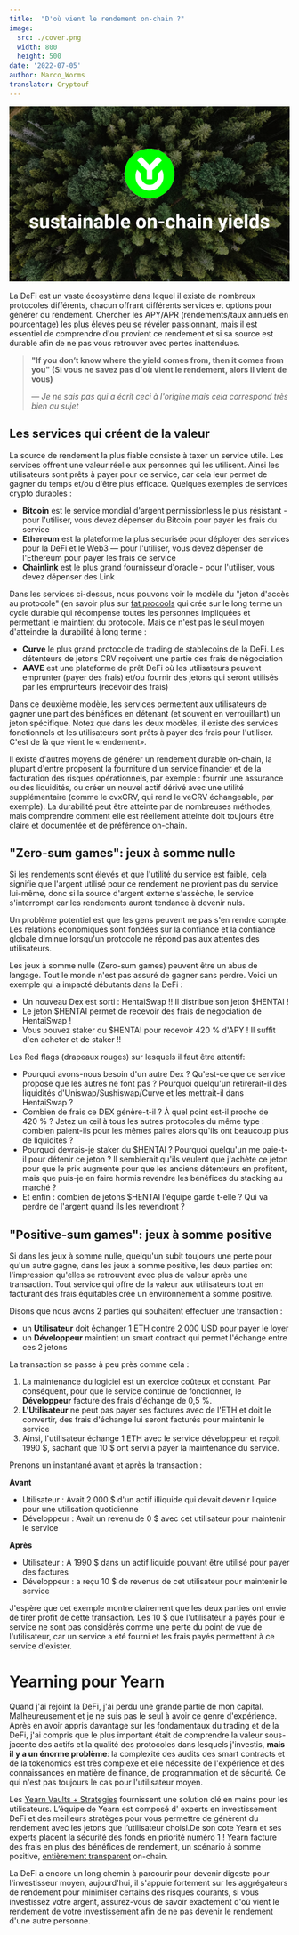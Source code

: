 ```yaml
---
title:  "D'où vient le rendement on-chain ?"
image:
  src: ./cover.png
  width: 800
  height: 500
date: '2022-07-05'
author: Marco_Worms
translator: Cryptouf
---
```


![](cover.png?w=800&h=500)

La DeFi est un vaste écosystème dans lequel il existe de nombreux protocoles différents, chacun offrant différents services et options pour générer du rendement. Chercher les APY/APR (rendements/taux annuels en pourcentage) les plus élevés peu se révéler passionnant, mais il est essentiel de comprendre d'ou provient ce rendement et si sa source est durable afin de ne pas vous retrouver avec pertes inattendues.

> **"If you don’t know where the yield comes from, then it comes from you" (Si vous ne savez pas d'où vient le rendement, alors il vient de vous)**
>
> *— Je ne sais pas qui a écrit ceci à l'origine mais cela correspond très bien au sujet*

## Les services qui créent de la valeur 

La source de rendement la plus fiable consiste à taxer un service utile. Les services offrent une valeur réelle aux personnes qui les utilisent. Ainsi les utilisateurs sont prêts à payer pour ce  service, car cela leur permet de gagner du temps et/ou d'être plus efficace. Quelques exemples de services crypto durables :

- **Bitcoin** est le service mondial d'argent permissionless le plus résistant - pour l'utiliser, vous devez dépenser du Bitcoin pour payer les frais du service
- **Ethereum** est la plateforme la plus sécurisée pour déployer des services pour la DeFi et le Web3 — pour l'utiliser, vous devez dépenser de l'Ethereum pour payer les frais de service
- **Chainlink** est le plus grand fournisseur d'oracle - pour l'utiliser, vous devez dépenser des Link

Dans les services ci-dessus, nous pouvons voir le modèle du "jeton d'accès au protocole" (en savoir plus sur [fat procools](https://www.usv.com/writing/2016/08/fat-protocols/) qui crée sur le long terme un cycle durable qui récompense toutes les personnes impliquées et permettant le maintient du protocole. Mais ce n'est pas le seul moyen d'atteindre la durabilité à long terme :

- **Curve** le plus grand protocole de trading de stablecoins de la DeFi. Les détenteurs de jetons CRV reçoivent une partie des frais de négociation
- **AAVE** est une plateforme de prêt DeFi où les utilisateurs peuvent emprunter (payer des frais) et/ou fournir des jetons qui seront utilisés par les emprunteurs (recevoir des frais)

Dans ce deuxième modèle, les services permettent aux utilisateurs de gagner une part des bénéfices en détenant (et souvent en verrouillant) un jeton spécifique. Notez que dans les deux modèles, il existe des services fonctionnels et les utilisateurs sont prêts à payer des frais pour l'utiliser. C'est de là que vient le «rendement».

Il existe d'autres moyens de générer un rendement durable on-chain, la plupart d'entre proposent la fourniture d'un service financier et de la facturation des risques opérationnels, par exemple : fournir une assurance ou des liquidités, ou créer un nouvel actif dérivé avec une utilité supplémentaire (comme le cvxCRV, qui rend le veCRV échangeable, par exemple). La durabilité peut être atteinte par de nombreuses méthodes, mais comprendre comment elle est réellement atteinte doit toujours être claire et documentée et de préférence on-chain.

## "Zero-sum games": jeux à somme nulle

Si les rendements sont élevés et que l'utilité du service est faible, cela signifie que l'argent utilisé pour ce rendement ne provient pas du service lui-même, donc si la source d'argent externe s'assèche, le service s'interrompt car les rendements auront tendance à devenir nuls.

Un problème potentiel est que les gens peuvent ne pas s'en rendre compte. Les relations économiques sont fondées sur la confiance et la confiance globale diminue lorsqu'un protocole ne répond pas aux attentes des utilisateurs.

Les jeux à somme nulle (Zero-sum games) peuvent être un abus de langage. Tout le monde n'est pas assuré de gagner sans perdre. Voici un exemple qui a impacté débutants dans la DeFi :

- Un nouveau Dex est sorti : HentaiSwap !! Il distribue son jeton $HENTAI !
- Le jeton $HENTAI permet de recevoir des frais de négociation de HentaiSwap !
- Vous pouvez staker du $HENTAI pour recevoir 420 % d'APY ! Il suffit d'en acheter et de staker !!

Les Red flags (drapeaux rouges) sur lesquels il faut être attentif:

- Pourquoi avons-nous besoin d'un autre Dex ? Qu'est-ce que ce service propose que les autres ne font pas ? Pourquoi quelqu'un retirerait-il des liquidités d'Uniswap/Sushiswap/Curve et les mettrait-il dans HentaiSwap ?
- Combien de frais ce DEX génère-t-il ? À quel point est-il proche de 420 % ? Jetez un œil à tous les autres protocoles du même type : combien paient-ils pour les mêmes paires alors qu'ils ont beaucoup plus de liquidités ?
- Pourquoi devrais-je staker du $HENTAI ? Pourquoi quelqu'un me paie-t-il pour détenir ce jeton ? Il semblerait qu'ils veulent que j'achète ce jeton pour que le prix augmente pour que les anciens détenteurs  en profitent, mais que puis-je en faire hormis revendre les bénéfices du stacking au marché ?
- Et enfin : combien de jetons $HENTAI l'équipe garde t-elle ? Qui va perdre de l'argent quand ils les revendront ?

## "Positive-sum games": jeux à somme positive

Si dans les jeux à somme nulle, quelqu'un subit toujours une perte pour qu'un autre gagne, dans les jeux à somme positive, les deux parties ont l'impression qu'elles se retrouvent avec plus de valeur après une transaction. Tout service qui offre de la valeur aux utilisateurs tout en facturant des frais équitables crée un environnement à somme positive.

Disons que nous avons 2 parties qui souhaitent effectuer une transaction :

- un **Utilisateur** doit échanger 1 ETH contre 2 000 USD pour payer le loyer
- un **Développeur** maintient un smart contract qui permet l'échange entre ces 2 jetons

La transaction se passe à peu près comme cela :

1. La maintenance du logiciel est un exercice coûteux et constant. Par conséquent, pour que le service continue de fonctionner, le **Développeur** facture des frais d'échange de 0,5 %.
2. **L'Utilisateur** ne peut pas payer ses factures avec de l'ETH et doit le convertir, des frais d'échange  lui seront facturés pour maintenir le service
3. Ainsi, l'utilisateur échange 1 ETH avec le service développeur et reçoit 1990 $, sachant que 10 $ ont servi à payer la maintenance du service.

Prenons un instantané avant et après la transaction :

**Avant**

- Utilisateur : Avait 2 000 $ d'un actif illiquide qui devait devenir liquide pour une utilisation quotidienne
- Développeur : Avait un revenu de 0 $ avec cet utilisateur pour maintenir le service

**Après**

- Utilisateur : A 1990 $ dans un actif liquide pouvant être utilisé pour payer des factures
- Développeur : a reçu 10 $ de revenus de cet utilisateur pour maintenir le service

J'espère que cet exemple montre clairement que les deux parties ont envie de tirer profit de cette transaction. Les 10 $ que l'utilisateur a payés pour le service ne sont pas considérés comme une perte du point de vue de l'utilisateur, car un service a été fourni et les frais payés permettent à ce service d'exister.

# Yearning pour Yearn

Quand j'ai rejoint la DeFi, j'ai perdu une grande partie de mon capital. Malheureusement et je ne suis pas le seul à avoir ce genre d'expérience. Après en avoir appris davantage sur les fondamentaux du trading et de la DeFi, j'ai compris que le plus important était de comprendre la valeur sous-jacente des actifs et la qualité des protocoles dans lesquels j'investis, **mais il y a un énorme problème**:  la complexité des audits des smart contracts et de la tokenomics est très complexe et elle nécessite de l'expérience et des connaissances en matière de finance, de programmation et de sécurité. Ce qui n'est pas toujours le cas pour l'utilisateur moyen.

Les [Yearn Vaults + Strategies](https://medium.com/iearn/yearn-finance-explained-what-are-vaults-and-strategies-96970560432) fournissent une solution clé en mains pour les utilisateurs. L’équipe de Yearn est composé d' experts en investissement DeFi et des meilleurs stratèges pour vous permettre de génèrent du rendement avec les jetons que l’utilisateur choisi.De son cote Yearn et ses experts placent la sécurité des fonds en priorité numéro 1 ! Yearn facture des frais en plus des bénéfices de rendement, un scénario à somme positive, [entièrement transparent](https://medium.com/iearn/diving-into-yearn-metrics-8c3fb0520927) on-chain.

La DeFi a encore un long chemin à parcourir pour devenir digeste pour l'investisseur  moyen, aujourd'hui, il s'appuie fortement sur les aggrégateurs de rendement pour minimiser certains des risques courants, si vous investissez votre argent, assurez-vous de savoir exactement d'où vient le rendement de votre investissement afin de ne pas devenir le rendement d'une autre personne.
